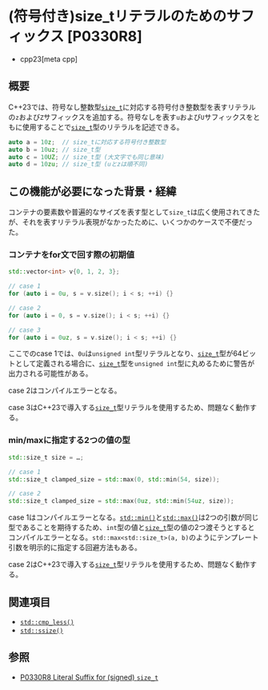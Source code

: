 # (符号付き)size_tリテラルのためのサフィックス [P0330R8]
* cpp23[meta cpp]

## 概要
C++23では、符号なし整数型[`size_t`](/reference/cstddef/size_t.md)に対応する符号付き整数型を表すリテラルの`z`および`Z`サフィックスを追加する。符号なしを表す`u`および`U`サフィックスをともに使用することで[`size_t`](/reference/cstddef/size_t.md)型のリテラルを記述できる。

```cpp
auto a = 10z;  // size_tに対応する符号付き整数型
auto b = 10uz; // size_t型
auto c = 10UZ; // size_t型 (大文字でも同じ意味)
auto d = 10zu; // size_t型 (uとzは順不同)
```


## この機能が必要になった背景・経緯
コンテナの要素数や普遍的なサイズを表す型として`size_t`は広く使用されてきたが、それを表すリテラル表現がなかったために、いくつかのケースで不便だった。

### コンテナをfor文で回す際の初期値
```cpp
std::vector<int> v{0, 1, 2, 3};

// case 1
for (auto i = 0u, s = v.size(); i < s; ++i) {}

// case 2
for (auto i = 0, s = v.size(); i < s; ++i) {}

// case 3
for (auto i = 0uz, s = v.size(); i < s; ++i) {}
```

ここでのcase 1では、`0u`は`unsigned int`型リテラルとなり、[`size_t`](/reference/cstddef/size_t.md)型が64ビットとして定義される場合に、[`size_t`](/reference/cstddef/size_t.md)型を`unsigned int`型に丸めるために警告が出力される可能性がある。

case 2はコンパイルエラーとなる。

case 3はC++23で導入する[`size_t`](/reference/cstddef/size_t.md)型リテラルを使用するため、問題なく動作する。


### min/maxに指定する2つの値の型
```cpp
std::size_t size = …;

// case 1
std::size_t clamped_size = std::max(0, std::min(54, size));

// case 2
std::size_t clamped_size = std::max(0uz, std::min(54uz, size));
```

case 1はコンパイルエラーとなる。[`std::min()`](/reference/algorithm/min.md)と[`std::max()`](/reference/algorithm/max.md)は2つの引数が同じ型であることを期待するため、`int`型の値と[`size_t`](/reference/cstddef/size_t.md)型の値の2つ渡そうとするとコンパイルエラーとなる。`std::max<std::size_t>(a, b)`のようにテンプレート引数を明示的に指定する回避方法もある。

case 2はC++23で導入する[`size_t`](/reference/cstddef/size_t.md)型リテラルを使用するため、問題なく動作する。


## 関連項目
- [`std::cmp_less()`](/reference/utility/cmp_less.md)
- [`std::ssize()`](/reference/iterator/ssize.md)


## 参照
- [P0330R8 Literal Suffix for (signed) `size_t`](http://www.open-std.org/jtc1/sc22/wg21/docs/papers/2020/p0330r8.html)
